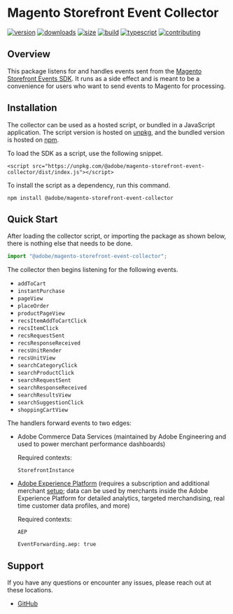 # Magento Storefront Event Collector

[![version][version-badge]][npm]
[![downloads][downloads-badge]][npm]
[![size][size-badge]][bundlephobia]
[![build][build-badge]][actions]
[![typescript][typescript-badge]][typescript]
[![contributing][contributing-badge]][contributing]

## Overview

This package listens for and handles events sent from the [Magento Storefront Events SDK][sdk]. It runs as a side effect and is meant to be a convenience for users who want to send events to Magento for processing.

## Installation

The collector can be used as a hosted script, or bundled in a JavaScript application. The script version is hosted on [unpkg][unpkg], and the bundled version is hosted on [npm][npm].

To load the SDK as a script, use the following snippet.

```
<script src="https://unpkg.com/@adobe/magento-storefront-event-collector/dist/index.js"></script>
```

To install the script as a dependency, run this command.

```shell
npm install @adobe/magento-storefront-event-collector
```

## Quick Start

After loading the collector script, or importing the package as shown below, there is nothing else that needs to be done.

```javascript
import "@adobe/magento-storefront-event-collector";
```

The collector then begins listening for the following events.

-   `addToCart`
-   `instantPurchase`
-   `pageView`
-   `placeOrder`
-   `productPageView`
-   `recsItemAddToCartClick`
-   `recsItemClick`
-   `recsRequestSent`
-   `recsResponseReceived`
-   `recsUnitRender`
-   `recsUnitView`
-   `searchCategoryClick`
-   `searchProductClick`
-   `searchRequestSent`
-   `searchResponseReceived`
-   `searchResultsView`
-   `searchSuggestionClick`
-   `shoppingCartView`

The handlers forward events to two edges:

-   Adobe Commerce Data Services (maintained by Adobe Engineering and used to power merchant performance dashboards)

    Required contexts:

    `StorefrontInstance`

-   [Adobe Experience Platform](https://business.adobe.com/products/experience-platform/adobe-experience-platform.html) (requires a subscription and additional merchant [setup](https://experienceleague.adobe.com/docs/experience-platform/edge/fundamentals/datastreams.html?lang=en); data can be used by merchants inside the Adobe Experience Platform for detailed analytics, targeted merchandising, real time customer data profiles, and more)

    Required contexts:

    `AEP`

    `EventForwarding.aep: true`

## Support

If you have any questions or encounter any issues, please reach out at these locations.

-   [GitHub][issues]

[npm]: https://npmjs.com/package/@adobe/magento-storefront-event-collector
[version-badge]: https://img.shields.io/npm/v/@adobe/magento-storefront-event-collector.svg?style=flat-square
[downloads-badge]: https://img.shields.io/npm/dt/@adobe/magento-storefront-event-collector?style=flat-square
[bundlephobia]: https://bundlephobia.com/result?p=@adobe/magento-storefront-event-collector
[size-badge]: https://img.shields.io/bundlephobia/minzip/@adobe/magento-storefront-event-collector?style=flat-square
[actions]: https://github.com/adobe/magento-storefront-event-collector/actions
[build-badge]: https://img.shields.io/github/workflow/status/adobe/magento-storefront-event-collector/publish-latest?style=flat-square
[typescript]: https://typescriptlang.org/dt/search?search=%40adobe%2Fmagento-storefront-event-collector
[typescript-badge]: https://img.shields.io/npm/types/@adobe/magento-storefront-event-collector?style=flat-square
[contributing]: https://github.com/adobe/magento-storefront-event-collector/blob/main/.github/CONTRIBUTING.md
[contributing-badge]: https://img.shields.io/badge/PRs-welcome-success?style=flat-square
[sdk]: https://npmjs.com/package/@adobe/magento-storefront-events-sdk
[unpkg]: https://unpkg.com/@adobe/magento-storefront-event-collector/dist/index.js
[npm]: https://npmjs.com/package/@adobe/magento-storefront-event-collector
[magento]: https://magento.com
[issues]: https://github.com/adobe/magento-storefront-event-collector/issues
[zendesk]: https://account.magento.com/zendesk/login
